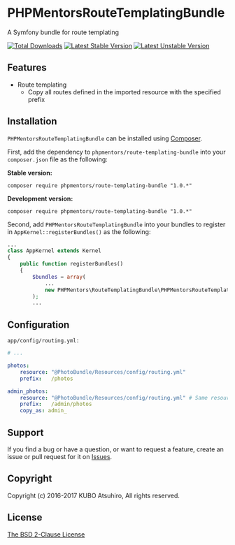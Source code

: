 # PHPMentorsRouteTemplatingBundle

A Symfony bundle for route templating

[![Total Downloads](https://poser.pugx.org/phpmentors/route-templating-bundle/downloads)](https://packagist.org/packages/phpmentors/route-templating-bundle)
[![Latest Stable Version](https://poser.pugx.org/phpmentors/route-templating-bundle/v/stable)](https://packagist.org/packages/phpmentors/route-templating-bundle)
[![Latest Unstable Version](https://poser.pugx.org/phpmentors/route-templating-bundle/v/unstable)](https://packagist.org/packages/phpmentors/route-templating-bundle)

## Features

* Route templating
  * Copy all routes defined in the imported resource with the specified prefix

## Installation

`PHPMentorsRouteTemplatingBundle` can be installed using [Composer](http://getcomposer.org/).

First, add the dependency to `phpmentors/route-templating-bundle` into your `composer.json` file as the following:

**Stable version:**

```
composer require phpmentors/route-templating-bundle "1.0.*"
```

**Development version:**

```
composer require phpmentors/route-templating-bundle "1.0.*"
```

Second, add `PHPMentorsRouteTemplatingBundle` into your bundles to register in `AppKernel::registerBundles()` as the following:

```php
...
class AppKernel extends Kernel
{
    public function registerBundles()
    {
        $bundles = array(
            ...
            new PHPMentors\RouteTemplatingBundle\PHPMentorsRouteTemplatingBundle(),
        );
        ...
```

## Configuration

`app/config/routing.yml:`

```yaml
# ...

photos:
    resource: "@PhotoBundle/Resources/config/routing.yml"
    prefix:   /photos

admin_photos:
    resource: "@PhotoBundle/Resources/config/routing.yml" # Same resource as `photos`
    prefix:   /admin/photos
    copy_as: admin_
```

## Support

If you find a bug or have a question, or want to request a feature, create an issue or pull request for it on [Issues](https://github.com/phpmentors-jp/route-templating-bundle/issues).

## Copyright

Copyright (c) 2016-2017 KUBO Atsuhiro, All rights reserved.

## License

[The BSD 2-Clause License](http://opensource.org/licenses/BSD-2-Clause)
